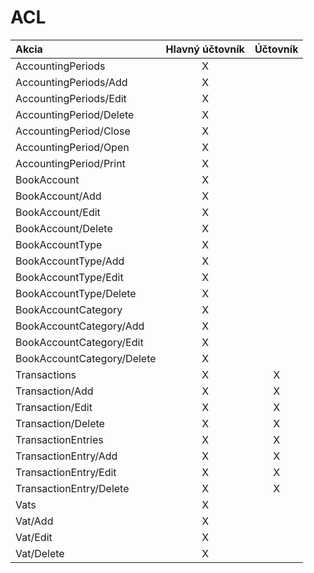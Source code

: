 # ACL

| Akcia                      | Hlavný účtovník | Účtovník |
| :------------------------- | :-------------: | :------: |
| AccountingPeriods          | X               |          |
| AccountingPeriods/Add      | X               |          |
| AccountingPeriods/Edit     | X               |          |
| AccountingPeriod/Delete    | X               |          |
| AccountingPeriod/Close     | X               |          |
| AccountingPeriod/Open      | X               |          |
| AccountingPeriod/Print     | X               |          |
| BookAccount                | X               |          |
| BookAccount/Add            | X               |          |
| BookAccount/Edit           | X               |          |
| BookAccount/Delete         | X               |          |
| BookAccountType            | X               |          |
| BookAccountType/Add        | X               |          |
| BookAccountType/Edit       | X               |          |
| BookAccountType/Delete     | X               |          |
| BookAccountCategory        | X               |          |
| BookAccountCategory/Add    | X               |          |
| BookAccountCategory/Edit   | X               |          |
| BookAccountCategory/Delete | X               |          |
| Transactions               | X               | X        |
| Transaction/Add            | X               | X        |
| Transaction/Edit           | X               | X        |
| Transaction/Delete         | X               | X        |
| TransactionEntries         | X               | X        |
| TransactionEntry/Add       | X               | X        |
| TransactionEntry/Edit      | X               | X        |
| TransactionEntry/Delete    | X               | X        |
| Vats                       | X               |          |
| Vat/Add                    | X               |          |
| Vat/Edit                   | X               |          |
| Vat/Delete                 | X               |          |
